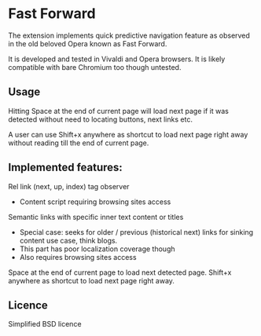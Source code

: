 # Fast Forward

The extension implements quick predictive navigation feature as
observed in the old beloved Opera known as Fast Forward.

It is developed and tested in Vivaldi and Opera browsers. It is
likely compatible with bare Chromium too though untested.

## Usage

Hitting Space at the end of current page will load next page
if it was detected without need to locating buttons, next links
etc.

A user can use Shift+x anywhere as shortcut to load next page right
away without reading till the end of current page.

## Implemented features:

Rel link (next, up, index) tag observer
* Content script requiring browsing sites access

Semantic links with specific inner text content or titles
* Special case: seeks for older / previous (historical next) links
  for sinking content use case, think blogs.
* This part has poor localization coverage though
* Also requires browsing sites access

Space at the end of current page to load next detected page.
Shift+x anywhere as shortcut to load next page right away.

## Licence

Simplified BSD licence
